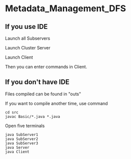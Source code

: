 # Metadata_Management_DFS

## If you use IDE
Launch all Subservers

Launch Cluster Server

Launch Client

Then you can enter commands in Client.

## If you don't have IDE

Files compiled can be found in "outs"

If you want to compile another time, use command

```
cd src
javac Basic/*.java *.java
```


Open five terminals

```
java SubServer1
java SubServer2
java SubServer3
java Server
java Client
```
